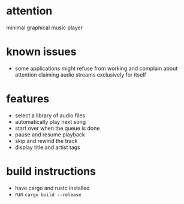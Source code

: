 # attention
minimal graphical music player

# known issues
- some applications might refuse from working and complain about attention claiming audio streams exclusively for itself

# features
- select a library of audio files
- automatically play next song
- start over when the queue is done
- pause and resume playback
- skip and rewind the track
- display title and artist tags

# build instructions
- have cargo and rustc installed
- run `cargo build --release`
